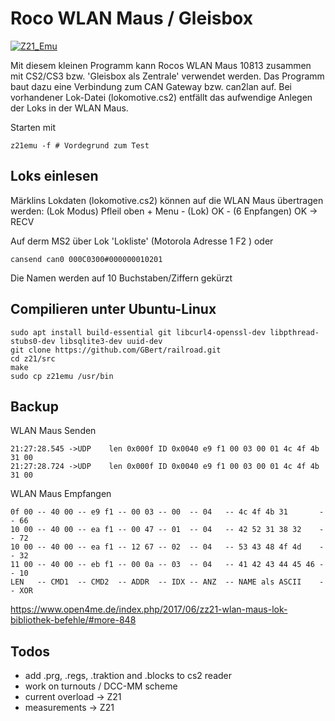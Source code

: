 Roco WLAN Maus / Gleisbox
=========================

[![Z21_Emu](https://github.com/GBert/railroad/raw/master/z21/pictures/wlm_ms2_married_s.jpg)](https://github.com/GBert/railroad/raw/master/z21/pictures/wlm_ms2_married.jpg)

Mit diesem kleinen Programm kann Rocos WLAN Maus 10813 zusammen mit CS2/CS3 bzw. 'Gleisbox als Zentrale' verwendet werden. Das Programm baut dazu eine Verbindung zum CAN Gateway bzw. can2lan auf. Bei vorhandener Lok-Datei (lokomotive.cs2) entfällt das aufwendige Anlegen der Loks in der WLAN Maus.

Starten mit
```
z21emu -f # Vordegrund zum Test
```

Loks einlesen
----------------

Märklins Lokdaten (lokomotive.cs2) können auf die WLAN Maus übertragen werden:
(Lok Modus) Pfleil oben + Menu - (Lok) OK - (6 Enpfangen) OK -> RECV

Auf derm MS2 über Lok 'Lokliste' (Motorola Adresse 1 F2 ) oder
```
cansend can0 000C0300#000000010201
```
Die Namen werden auf 10 Buchstaben/Ziffern gekürzt

Compilieren unter Ubuntu-Linux
------------------------------
```
sudo apt install build-essential git libcurl4-openssl-dev libpthread-stubs0-dev libsqlite3-dev uuid-dev
git clone https://github.com/GBert/railroad.git
cd z21/src
make
sudo cp z21emu /usr/bin
```

Backup
------

WLAN Maus Senden

```
21:27:28.545 ->UDP    len 0x000f ID 0x0040 e9 f1 00 03 00 01 4c 4f 4b 31 00   
21:27:28.724 ->UDP    len 0x000f ID 0x0040 e9 f1 00 03 00 01 4c 4f 4b 31 00
```

WLAN Maus Empfangen
```
0f 00 -- 40 00 -- e9 f1 -- 00 03 -- 00  -- 04   -- 4c 4f 4b 31       -- 66
10 00 -- 40 00 -- ea f1 -- 00 47 -- 01  -- 04   -- 42 52 31 38 32    -- 72
10 00 -- 40 00 -- ea f1 -- 12 67 -- 02  -- 04   -- 53 43 48 4f 4d    -- 32
11 00 -- 40 00 -- eb f1 -- 00 0a -- 03  -- 04   -- 41 42 43 44 45 46 -- 10
LEN   -- CMD1  -- CMD2  -- ADDR  -- IDX -- ANZ  -- NAME als ASCII    -- XOR
``` 

https://www.open4me.de/index.php/2017/06/zz21-wlan-maus-lok-bibliothek-befehle/#more-848

Todos
-----

- add .prg, .regs, .traktion and .blocks to cs2 reader
- work on turnouts / DCC-MM scheme
- current overload -> Z21
- measurements -> Z21
  

